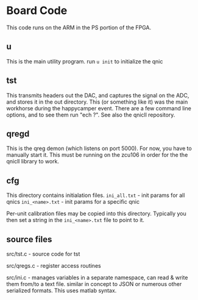 # Board Code

This code runs on the ARM in the PS portion of the FPGA.


## u

This is the main utility program. run
`u init`
to initialize the qnic


## tst

This transmits headers out the DAC, and captures the signal on the ADC, and stores it in the out directory.  This (or something like it) was the main workhorse during the happycamper event.  There are a few command line options, and to see them run "ech ?".  See also the qnicll repository.



## qregd

This is the qreg demon (which listens on port 5000).  For now, you have to manually start it.  This must be running on the zcu106 in order for the the qnicll library to work.



## cfg

This directory contains initialation files.
`ini_all.txt` - init params for all qnics
`ini_<name>.txt` - init params for a specific qnic

Per-unit calibration files may be copied into this directory.  Typically you then set a string in the `ini_<name>.txt` file to point to it.


## source files

src/tst.c   - source code for tst

src/qregs.c - register access routines

src/ini.c   - manages variables in a separate namespace,
              can read & write them from/to a text file.
	      similar in concept to JSON or numerous other serialized formats.
	      This uses matlab syntax.
